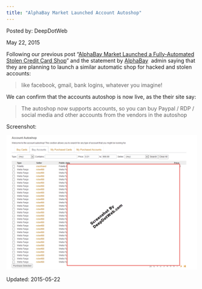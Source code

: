 ```yaml
---
title: "AlphaBay Market Launched Account Autoshop"
---
```


Posted by: DeepDotWeb 

<span>May 22, 2015</span>


<p>Following our previous post &#8220;<a title="Permalink to AlphaBay Market Launched a Fully-Automated Stolen Credit Card Shop" href="/2015/05/20/alphabay-dark-net-market-launched-a-fully-automated-credit-card-shop/" rel="bookmark">AlphaBay Market Launched a Fully-Automated Stolen Credit Card Shop</a>&#8221; and the statement by <a href="#">AlphaBay</a>  admin saying that they are planning to launch a similar automatic shop for hacked and stolen accounts:</p>
<blockquote><p>like facebook, gmail, bank logins, whatever you imagine!</p></blockquote>
<p>We can confirm that the accounts autoshop is now live, as the their site say:</p>
<blockquote><p>The autoshop now supports accounts, so you can buy Paypal / RDP / social media and other accounts from the vendors in the autoshop</p></blockquote>
<p>Screenshot:</p>

<img src="/imgs/2015/05/accounts.png">


Updated: 2015-05-22

